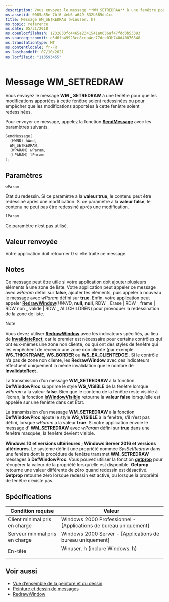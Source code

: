 ```yaml
---
description: Vous envoyez le message **WM_SETREDRAW** à une fenêtre pour autoriser le rafraîchissement des modifications de cette fenêtre, ou pour empêcher que les modifications apportées à cette fenêtre soient redessinées.
ms.assetid: 0085a55e-7bf6-4eb6-a649-832b685db1cc
title: Message WM_SETREDRAW (winuser. h)
ms.topic: reference
ms.date: 05/31/2018
ms.openlocfilehash: 1232833fc4465e2341541a0036af47fdd3b53393
ms.sourcegitcommit: e5d6fb49928cc8cea4ec77dce03b740d40076348
ms.translationtype: MT
ms.contentlocale: fr-FR
ms.lasthandoff: 07/10/2021
ms.locfileid: "113593455"
---
```

# <a name="wm_setredraw-message"></a>Message WM_SETREDRAW

Vous envoyez le message **WM \_ SETREDRAW** à une fenêtre pour que les modifications apportées à cette fenêtre soient redessinées ou pour empêcher que les modifications apportées à cette fenêtre soient redessinées.

Pour envoyer ce message, appelez la fonction [**SendMessage**](/windows/win32/api/winuser/nf-winuser-sendmessage) avec les paramètres suivants.

```C++
SendMessage(
  (HWND) hWnd,
  WM_SETREDRAW,
  (WPARAM) wParam,
  (LPARAM) lParam
);
```

## <a name="parameters"></a>Paramètres

`wParam`

État du redessin. Si ce paramètre a la **valeur true**, le contenu peut être redessiné après une modification. Si ce paramètre a la **valeur false**, le contenu ne peut pas être redessiné après une modification.

`lParam`

Ce paramètre n’est pas utilisé.

## <a name="return-value"></a>Valeur renvoyée

Votre application doit retourner 0 si elle traite ce message.

## <a name="remarks"></a>Notes

Ce message peut être utile si votre application doit ajouter plusieurs éléments à une zone de liste. Votre application peut appeler ce message avec *wParam* défini sur **false**, ajouter les éléments, puis appeler à nouveau le message avec *wParam* défini sur **true**. Enfin, votre application peut appeler [**RedrawWindow**](/windows/win32/api/Winuser/nf-winuser-redrawwindow)(*HWND*, **null**, **null**, RDW \_ Erase \| RDW \_ frame \| RDW non \_ valide \| RDW \_ ALLCHILDREN) pour provoquer la redessination de la zone de liste.

> [!NOTE] 
> Vous devez utiliser [**RedrawWindow**](/windows/win32/api/Winuser/nf-winuser-redrawwindow) avec les indicateurs spécifiés, au lieu de [**InvalidateRect**](/windows/win32/api/Winuser/nf-winuser-invalidaterect), car le premier est nécessaire pour certains contrôles qui ont eux-mêmes une zone non cliente, ou qui ont des styles de fenêtre qui les empêchent de recevoir une zone non cliente (par exemple **WS_THICKFRAME**, **WS_BORDER** ou **WS_EX_CLIENTEDGE**). Si le contrôle n’a pas de zone non cliente, les **RedrawWindow** avec ces indicateurs effectuent uniquement la même invalidation que le nombre de **InvalidateRect** .

La transmission d’un message **WM_SETREDRAW** à la fonction **DefWindowProc** supprime le style **WS_VISIBLE** de la fenêtre lorsque *wParam* a la valeur **false**. Bien que le contenu de la fenêtre reste visible à l’écran, la fonction [**IsWindowVisible**](/windows/win32/api/winuser/nf-winuser-iswindowvisible) retourne la **valeur false** lorsqu’elle est appelée sur une fenêtre dans cet État. 

La transmission d’un message **WM_SETREDRAW** à la fonction **DefWindowProc** ajoute le style **WS_VISIBLE** à la fenêtre, s’il n’est pas défini, lorsque *wParam* a la valeur **true**. Si votre application envoie le message d' **WM_SETREDRAW** avec *wParam* défini sur **true** dans une fenêtre masquée, la fenêtre devient visible. 

**Windows 10 et versions ultérieures ; Windows Server 2016 et versions ultérieures**. Le système définit une propriété nommée *SysSetRedraw* dans une fenêtre dont la procédure de fenêtre transmet **WM_SETREDRAW** messages à **DefWindowProc**. Vous pouvez utiliser la fonction [**getprop**](/windows/win32/api/Winuser/nf-winuser-getpropa) pour récupérer la valeur de la propriété lorsqu’elle est disponible. **Getprop** retourne une valeur différente de zéro quand redessin est désactivé. **Getprop** retourne zéro lorsque redessin est activé, ou lorsque la propriété de fenêtre n’existe pas. 

## <a name="requirements"></a>Spécifications

| Condition requise | Valeur |
|-|-|
| Client minimal pris en charge | Windows 2000 Professionnel - \[Applications de bureau uniquement\] |
| Serveur minimal pris en charge | Windows 2000 Server - \[Applications de bureau uniquement\] |
| En-tête | <dl><dt>Winuser. h (inclure Windows. h)</dt></dl> |

## <a name="see-also"></a>Voir aussi

* [Vue d’ensemble de la peinture et du dessin](painting-and-drawing.md)
* [Peinture et dessin de messages](painting-and-drawing-messages.md)
* [RedrawWindow](/windows/win32/api/Winuser/nf-winuser-redrawwindow)
